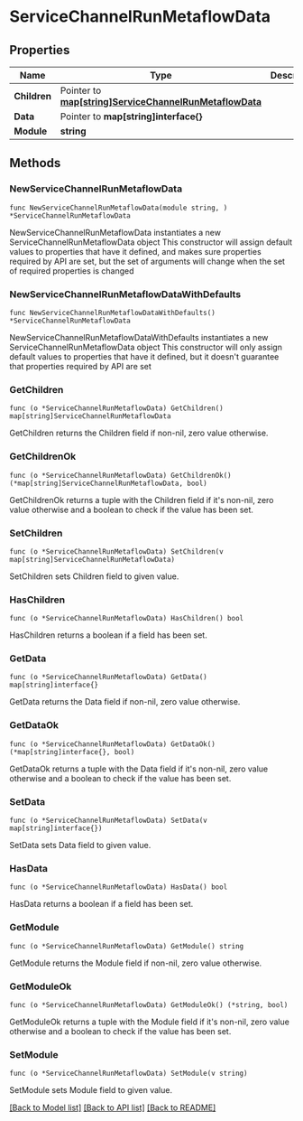 # ServiceChannelRunMetaflowData

## Properties

Name | Type | Description | Notes
------------ | ------------- | ------------- | -------------
**Children** | Pointer to [**map[string]ServiceChannelRunMetaflowData**](ServiceChannelRunMetaflowData.md) |  | [optional] 
**Data** | Pointer to **map[string]interface{}** |  | [optional] 
**Module** | **string** |  | 

## Methods

### NewServiceChannelRunMetaflowData

`func NewServiceChannelRunMetaflowData(module string, ) *ServiceChannelRunMetaflowData`

NewServiceChannelRunMetaflowData instantiates a new ServiceChannelRunMetaflowData object
This constructor will assign default values to properties that have it defined,
and makes sure properties required by API are set, but the set of arguments
will change when the set of required properties is changed

### NewServiceChannelRunMetaflowDataWithDefaults

`func NewServiceChannelRunMetaflowDataWithDefaults() *ServiceChannelRunMetaflowData`

NewServiceChannelRunMetaflowDataWithDefaults instantiates a new ServiceChannelRunMetaflowData object
This constructor will only assign default values to properties that have it defined,
but it doesn't guarantee that properties required by API are set

### GetChildren

`func (o *ServiceChannelRunMetaflowData) GetChildren() map[string]ServiceChannelRunMetaflowData`

GetChildren returns the Children field if non-nil, zero value otherwise.

### GetChildrenOk

`func (o *ServiceChannelRunMetaflowData) GetChildrenOk() (*map[string]ServiceChannelRunMetaflowData, bool)`

GetChildrenOk returns a tuple with the Children field if it's non-nil, zero value otherwise
and a boolean to check if the value has been set.

### SetChildren

`func (o *ServiceChannelRunMetaflowData) SetChildren(v map[string]ServiceChannelRunMetaflowData)`

SetChildren sets Children field to given value.

### HasChildren

`func (o *ServiceChannelRunMetaflowData) HasChildren() bool`

HasChildren returns a boolean if a field has been set.

### GetData

`func (o *ServiceChannelRunMetaflowData) GetData() map[string]interface{}`

GetData returns the Data field if non-nil, zero value otherwise.

### GetDataOk

`func (o *ServiceChannelRunMetaflowData) GetDataOk() (*map[string]interface{}, bool)`

GetDataOk returns a tuple with the Data field if it's non-nil, zero value otherwise
and a boolean to check if the value has been set.

### SetData

`func (o *ServiceChannelRunMetaflowData) SetData(v map[string]interface{})`

SetData sets Data field to given value.

### HasData

`func (o *ServiceChannelRunMetaflowData) HasData() bool`

HasData returns a boolean if a field has been set.

### GetModule

`func (o *ServiceChannelRunMetaflowData) GetModule() string`

GetModule returns the Module field if non-nil, zero value otherwise.

### GetModuleOk

`func (o *ServiceChannelRunMetaflowData) GetModuleOk() (*string, bool)`

GetModuleOk returns a tuple with the Module field if it's non-nil, zero value otherwise
and a boolean to check if the value has been set.

### SetModule

`func (o *ServiceChannelRunMetaflowData) SetModule(v string)`

SetModule sets Module field to given value.



[[Back to Model list]](../README.md#documentation-for-models) [[Back to API list]](../README.md#documentation-for-api-endpoints) [[Back to README]](../README.md)


